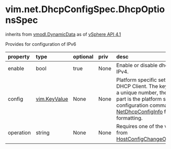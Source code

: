 vim.net.DhcpConfigSpec.DhcpOptionsSpec
======================================
inherits from [vmodl.DynamicData](docs/vmodl.DynamicData.md)
as of [vSphere API 4.1](vim.version.md#vim.version.version6)


Provides for configuration of IPv6

| property | type | optional | priv | desc |
|:---------|:-----|:---------|:-----|:-----|
| enable | bool | true | None | Enable or disable dhcp for IPv4. |
| config | [vim.KeyValue](vim.KeyValue.md "vim.KeyValue") | None | None | Platform specific settings for DHCP Client.  The key part is a unique number, the value part  is the platform specific configuration command.  See <a href="vim.net.DhcpConfigInfo.md">NetDhcpConfigInfo</a> for value formatting. |
| operation | string | None | None | Requires one of the values from <a href="vim.host.ConfigChange.Operation.md">HostConfigChangeOperation</a>. |


